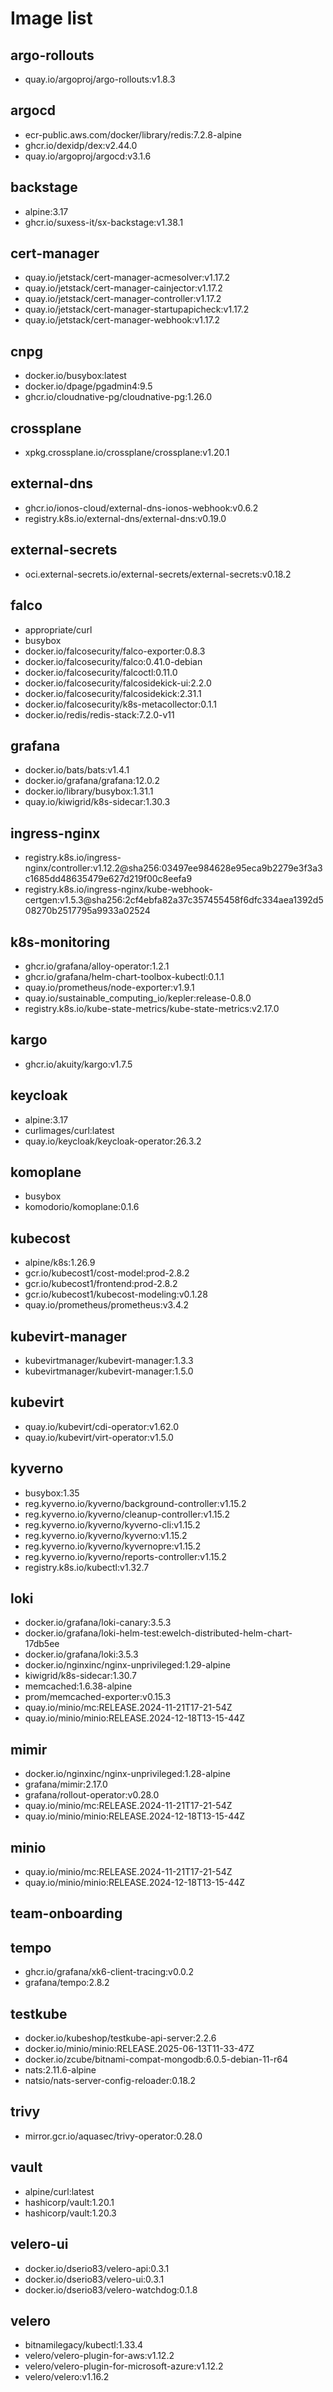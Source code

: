 # Image list
## argo-rollouts
* quay.io/argoproj/argo-rollouts:v1.8.3
## argocd
* ecr-public.aws.com/docker/library/redis:7.2.8-alpine
* ghcr.io/dexidp/dex:v2.44.0
* quay.io/argoproj/argocd:v3.1.6
## backstage
* alpine:3.17
* ghcr.io/suxess-it/sx-backstage:v1.38.1
## cert-manager
* quay.io/jetstack/cert-manager-acmesolver:v1.17.2
* quay.io/jetstack/cert-manager-cainjector:v1.17.2
* quay.io/jetstack/cert-manager-controller:v1.17.2
* quay.io/jetstack/cert-manager-startupapicheck:v1.17.2
* quay.io/jetstack/cert-manager-webhook:v1.17.2
## cnpg
* docker.io/busybox:latest
* docker.io/dpage/pgadmin4:9.5
* ghcr.io/cloudnative-pg/cloudnative-pg:1.26.0
## crossplane
* xpkg.crossplane.io/crossplane/crossplane:v1.20.1
## external-dns
* ghcr.io/ionos-cloud/external-dns-ionos-webhook:v0.6.2
* registry.k8s.io/external-dns/external-dns:v0.19.0
## external-secrets
* oci.external-secrets.io/external-secrets/external-secrets:v0.18.2
## falco
* appropriate/curl
* busybox
* docker.io/falcosecurity/falco-exporter:0.8.3
* docker.io/falcosecurity/falco:0.41.0-debian
* docker.io/falcosecurity/falcoctl:0.11.0
* docker.io/falcosecurity/falcosidekick-ui:2.2.0
* docker.io/falcosecurity/falcosidekick:2.31.1
* docker.io/falcosecurity/k8s-metacollector:0.1.1
* docker.io/redis/redis-stack:7.2.0-v11
## grafana
* docker.io/bats/bats:v1.4.1
* docker.io/grafana/grafana:12.0.2
* docker.io/library/busybox:1.31.1
* quay.io/kiwigrid/k8s-sidecar:1.30.3
## ingress-nginx
* registry.k8s.io/ingress-nginx/controller:v1.12.2@sha256:03497ee984628e95eca9b2279e3f3a3c1685dd48635479e627d219f00c8eefa9
* registry.k8s.io/ingress-nginx/kube-webhook-certgen:v1.5.3@sha256:2cf4ebfa82a37c357455458f6dfc334aea1392d508270b2517795a9933a02524
## k8s-monitoring
* ghcr.io/grafana/alloy-operator:1.2.1
* ghcr.io/grafana/helm-chart-toolbox-kubectl:0.1.1
* quay.io/prometheus/node-exporter:v1.9.1
* quay.io/sustainable_computing_io/kepler:release-0.8.0
* registry.k8s.io/kube-state-metrics/kube-state-metrics:v2.17.0
## kargo
* ghcr.io/akuity/kargo:v1.7.5
## keycloak
* alpine:3.17
* curlimages/curl:latest
* quay.io/keycloak/keycloak-operator:26.3.2
## komoplane
* busybox
* komodorio/komoplane:0.1.6
## kubecost
* alpine/k8s:1.26.9
* gcr.io/kubecost1/cost-model:prod-2.8.2
* gcr.io/kubecost1/frontend:prod-2.8.2
* gcr.io/kubecost1/kubecost-modeling:v0.1.28
* quay.io/prometheus/prometheus:v3.4.2
## kubevirt-manager
* kubevirtmanager/kubevirt-manager:1.3.3
* kubevirtmanager/kubevirt-manager:1.5.0
## kubevirt
* quay.io/kubevirt/cdi-operator:v1.62.0
* quay.io/kubevirt/virt-operator:v1.5.0
## kyverno
* busybox:1.35
* reg.kyverno.io/kyverno/background-controller:v1.15.2
* reg.kyverno.io/kyverno/cleanup-controller:v1.15.2
* reg.kyverno.io/kyverno/kyverno-cli:v1.15.2
* reg.kyverno.io/kyverno/kyverno:v1.15.2
* reg.kyverno.io/kyverno/kyvernopre:v1.15.2
* reg.kyverno.io/kyverno/reports-controller:v1.15.2
* registry.k8s.io/kubectl:v1.32.7
## loki
* docker.io/grafana/loki-canary:3.5.3
* docker.io/grafana/loki-helm-test:ewelch-distributed-helm-chart-17db5ee
* docker.io/grafana/loki:3.5.3
* docker.io/nginxinc/nginx-unprivileged:1.29-alpine
* kiwigrid/k8s-sidecar:1.30.7
* memcached:1.6.38-alpine
* prom/memcached-exporter:v0.15.3
* quay.io/minio/mc:RELEASE.2024-11-21T17-21-54Z
* quay.io/minio/minio:RELEASE.2024-12-18T13-15-44Z
## mimir
* docker.io/nginxinc/nginx-unprivileged:1.28-alpine
* grafana/mimir:2.17.0
* grafana/rollout-operator:v0.28.0
* quay.io/minio/mc:RELEASE.2024-11-21T17-21-54Z
* quay.io/minio/minio:RELEASE.2024-12-18T13-15-44Z
## minio
* quay.io/minio/mc:RELEASE.2024-11-21T17-21-54Z
* quay.io/minio/minio:RELEASE.2024-12-18T13-15-44Z
## team-onboarding
## tempo
* ghcr.io/grafana/xk6-client-tracing:v0.0.2
* grafana/tempo:2.8.2
## testkube
* docker.io/kubeshop/testkube-api-server:2.2.6
* docker.io/minio/minio:RELEASE.2025-06-13T11-33-47Z
* docker.io/zcube/bitnami-compat-mongodb:6.0.5-debian-11-r64
* nats:2.11.6-alpine
* natsio/nats-server-config-reloader:0.18.2
## trivy
* mirror.gcr.io/aquasec/trivy-operator:0.28.0
## vault
* alpine/curl:latest
* hashicorp/vault:1.20.1
* hashicorp/vault:1.20.3
## velero-ui
* docker.io/dserio83/velero-api:0.3.1
* docker.io/dserio83/velero-ui:0.3.1
* docker.io/dserio83/velero-watchdog:0.1.8
## velero
* bitnamilegacy/kubectl:1.33.4
* velero/velero-plugin-for-aws:v1.12.2
* velero/velero-plugin-for-microsoft-azure:v1.12.2
* velero/velero:v1.16.2
